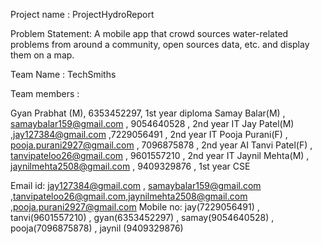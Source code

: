 Project name : ProjectHydroReport

Problem Statement: A mobile app that crowd sources water-related problems from around a community, open sources data, etc. and display them on a map.

Team Name : TechSmiths 

Team members :

Gyan Prabhat (M), 6353452297, 1st year diploma 
Samay Balar(M) , samaybalar159@gmail.com , 9054640528 , 2nd year IT
Jay Patel(M) ,jay127384@gmail.com ,7229056491 , 2nd year IT
Pooja Purani(F) , pooja.purani2927@gmail.com , 7096875878 , 2nd year AI
Tanvi Patel(F) , tanvipateloo26@gmail.com , 9601557210 , 2nd year IT
Jaynil Mehta(M) , jaynilmehta2508@gmail.com , 9409329876 , 1st year CSE

Email id:
        jay127384@gmail.com , samaybalar159@gmail.com ,tanvipateloo26@gmail.com,jaynilmehta2508@gmail.com ,pooja.purani2927@gmail.com
Mobile no: jay(7229056491) , tanvi(9601557210) , gyan(6353452297) , samay(9054640528) , pooja(7096875878) , jaynil (9409329876)
